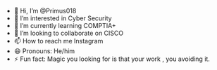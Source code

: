 - 👋 Hi, I’m @Primus018
- 👀 I’m interested in Cyber Security
- 🌱 I’m currently learning COMPTIA+
- 💞️ I’m looking to collaborate on CISCO
- 📫 How to reach me Instagram
- 😄 Pronouns: He/him
- ⚡ Fun fact: Magic you looking for is that your work , you avoiding it. 

<!---
Primus018/Primus018 is a ✨ special ✨ repository because its `README.md` (this file) appears on your GitHub profile.
You can click the Preview link to take a look at your changes.
--->
